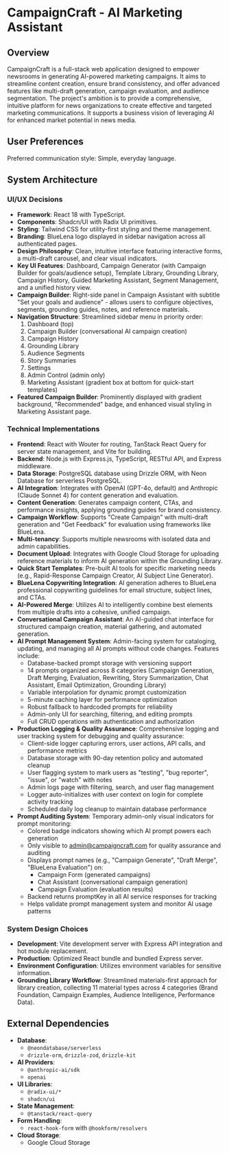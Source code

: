 # CampaignCraft - AI Marketing Assistant

## Overview
CampaignCraft is a full-stack web application designed to empower newsrooms in generating AI-powered marketing campaigns. It aims to streamline content creation, ensure brand consistency, and offer advanced features like multi-draft generation, campaign evaluation, and audience segmentation. The project's ambition is to provide a comprehensive, intuitive platform for news organizations to create effective and targeted marketing communications. It supports a business vision of leveraging AI for enhanced market potential in news media.

## User Preferences
Preferred communication style: Simple, everyday language.

## System Architecture

### UI/UX Decisions
- **Framework**: React 18 with TypeScript.
- **Components**: Shadcn/UI with Radix UI primitives.
- **Styling**: Tailwind CSS for utility-first styling and theme management.
- **Branding**: BlueLena logo displayed in sidebar navigation across all authenticated pages.
- **Design Philosophy**: Clean, intuitive interface featuring interactive forms, a multi-draft carousel, and clear visual indicators.
- **Key UI Features**: Dashboard, Campaign Generator (with Campaign Builder for goals/audience setup), Template Library, Grounding Library, Campaign History, Guided Marketing Assistant, Segment Management, and a unified history view.
- **Campaign Builder**: Right-side panel in Campaign Assistant with subtitle "Set your goals and audience" - allows users to configure objectives, segments, grounding guides, notes, and reference materials.
- **Navigation Structure**: Streamlined sidebar menu in priority order:
  1. Dashboard (top)
  2. Campaign Builder (conversational AI campaign creation)
  3. Campaign History
  4. Grounding Library
  5. Audience Segments
  6. Story Summaries
  7. Settings
  8. Admin Control (admin only)
  9. Marketing Assistant (gradient box at bottom for quick-start templates)
- **Featured Campaign Builder**: Prominently displayed with gradient background, "Recommended" badge, and enhanced visual styling in Marketing Assistant page.

### Technical Implementations
- **Frontend**: React with Wouter for routing, TanStack React Query for server state management, and Vite for building.
- **Backend**: Node.js with Express.js, TypeScript, RESTful API, and Express middleware.
- **Data Storage**: PostgreSQL database using Drizzle ORM, with Neon Database for serverless PostgreSQL.
- **AI Integration**: Integrates with OpenAI (GPT-4o, default) and Anthropic (Claude Sonnet 4) for content generation and evaluation.
- **Content Generation**: Generates campaign content, CTAs, and performance insights, applying grounding guides for brand consistency.
- **Campaign Workflow**: Supports "Create Campaign" with multi-draft generation and "Get Feedback" for evaluation using frameworks like BlueLena.
- **Multi-tenancy**: Supports multiple newsrooms with isolated data and admin capabilities.
- **Document Upload**: Integrates with Google Cloud Storage for uploading reference materials to inform AI generation within the Grounding Library.
- **Quick Start Templates**: Pre-built AI tools for specific marketing needs (e.g., Rapid-Response Campaign Creator, AI Subject Line Generator).
- **BlueLena Copywriting Integration**: AI generation adheres to BlueLena professional copywriting guidelines for email structure, subject lines, and CTAs.
- **AI-Powered Merge**: Utilizes AI to intelligently combine best elements from multiple drafts into a cohesive, unified campaign.
- **Conversational Campaign Assistant**: An AI-guided chat interface for structured campaign creation, material gathering, and automated generation.
- **AI Prompt Management System**: Admin-facing system for cataloging, updating, and managing all AI prompts without code changes. Features include:
  - Database-backed prompt storage with versioning support
  - 14 prompts organized across 8 categories (Campaign Generation, Draft Merging, Evaluation, Rewriting, Story Summarization, Chat Assistant, Email Optimization, Grounding Library)
  - Variable interpolation for dynamic prompt customization
  - 5-minute caching layer for performance optimization
  - Robust fallback to hardcoded prompts for reliability
  - Admin-only UI for searching, filtering, and editing prompts
  - Full CRUD operations with authentication and authorization
- **Production Logging & Quality Assurance**: Comprehensive logging and user tracking system for debugging and quality assurance:
  - Client-side logger capturing errors, user actions, API calls, and performance metrics
  - Database storage with 90-day retention policy and automated cleanup
  - User flagging system to mark users as "testing", "bug reporter", "issue", or "watch" with notes
  - Admin logs page with filtering, search, and user flag management
  - Logger auto-initializes with user context on login for complete activity tracking
  - Scheduled daily log cleanup to maintain database performance
- **Prompt Auditing System**: Temporary admin-only visual indicators for prompt monitoring:
  - Colored badge indicators showing which AI prompt powers each generation
  - Only visible to admin@campaigncraft.com for quality assurance and auditing
  - Displays prompt names (e.g., "Campaign Generate", "Draft Merge", "BlueLena Evaluation") on:
    - Campaign Form (generated campaigns)
    - Chat Assistant (conversational campaign generation)
    - Campaign Evaluation (evaluation results)
  - Backend returns promptKey in all AI service responses for tracking
  - Helps validate prompt management system and monitor AI usage patterns

### System Design Choices
- **Development**: Vite development server with Express API integration and hot module replacement.
- **Production**: Optimized React bundle and bundled Express server.
- **Environment Configuration**: Utilizes environment variables for sensitive information.
- **Grounding Library Workflow**: Streamlined materials-first approach for library creation, collecting 11 material types across 4 categories (Brand Foundation, Campaign Examples, Audience Intelligence, Performance Data).

## External Dependencies

- **Database**:
    - `@neondatabase/serverless`
    - `drizzle-orm`, `drizzle-zod`, `drizzle-kit`
- **AI Providers**:
    - `@anthropic-ai/sdk`
    - `openai`
- **UI Libraries**:
    - `@radix-ui/*`
    - `shadcn/ui`
- **State Management**:
    - `@tanstack/react-query`
- **Form Handling**:
    - `react-hook-form` with `@hookform/resolvers`
- **Cloud Storage**:
    - Google Cloud Storage